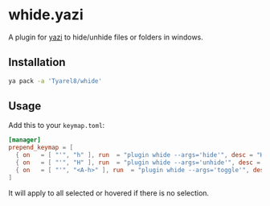 # whide.yazi

A plugin for [yazi](https://github.com/sxyazi/yazi) to hide/unhide files or folders in windows.

## Installation

```sh
ya pack -a 'Tyarel8/whide'
```

## Usage

Add this to your `keymap.toml`:

```toml
[manager]
prepend_keymap = [
  { on   = [ "'", "h" ], run  = "plugin whide --args='hide'", desc = "Hide files" },
  { on   = [ "'", "H" ], run  = "plugin whide --args='unhide'", desc = "Unhide files" },
  { on   = [ "'", "<A-h>" ], run  = "plugin whide --args='toggle'", desc = "Toggle hidden status" },
]
```

It will apply to all selected or hovered if there is no selection.



